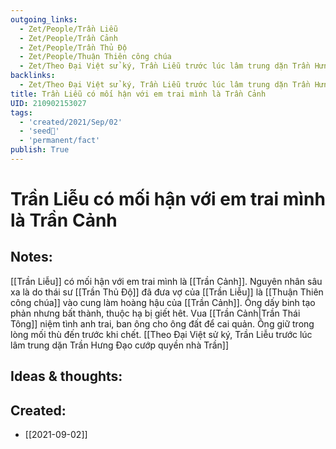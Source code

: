 ```yaml
---
outgoing_links:
  - Zet/People/Trần Liễu
  - Zet/People/Trần Cảnh
  - Zet/People/Trần Thủ Độ
  - Zet/People/Thuận Thiên công chúa
  - Zet/Theo Đại Việt sử ký, Trần Liễu trước lúc lâm trung dặn Trần Hưng Đạo cướp quyền nhà Trần
backlinks:
  - Zet/Theo Đại Việt sử ký, Trần Liễu trước lúc lâm trung dặn Trần Hưng Đạo cướp quyền nhà Trần
title: Trần Liễu có mối hận với em trai mình là Trần Cảnh
UID: 210902153027
tags:
  - 'created/2021/Sep/02'
  - 'seed🥜'
  - 'permanent/fact'
publish: True
---
```

# Trần Liễu có mối hận với em trai mình là Trần Cảnh

## Notes:
[[Trần Liễu]] có mối hận với em trai mình là [[Trần Cảnh]]. 
Nguyên nhân sâu xa là do thái sư [[Trần Thủ Độ]] đã đưa vợ của [[Trần Liễu]] là [[Thuận Thiên công chúa]] vào cung làm hoàng hậu của [[Trần Cảnh]]. Ông dấy binh tạo phản nhưng bất thành, thuộc hạ bị giết hêt. Vua [[Trần Cảnh|Trần Thái Tông]] niệm tình anh trai, ban ông cho ông đất để cai quản. Ông giữ trong lòng mối thù đến trước khi chết. [[Theo Đại Việt sử ký, Trần Liễu trước lúc lâm trung dặn Trần Hưng Đạo cướp quyền nhà Trần]]

## Ideas & thoughts:
## Created:
- [[2021-09-02]]
